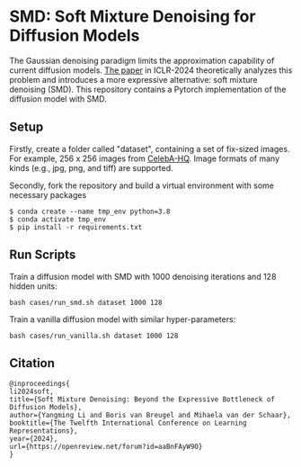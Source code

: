 # SMD: Soft Mixture Denoising for Diffusion Models

The Gaussian denoising paradigm limits the approximation capability of current diffusion models. [The paper](https://openreview.net/forum?id=aaBnFAyW9O) in ICLR-2024 theoretically analyzes this problem and introduces a more expressive alternative: soft mixture denoising (SMD). This repository contains a Pytorch implementation of the diffusion model with SMD.

## Setup

Firstly, create a folder called "dataset", containing a set of fix-sized images. For example, 256 x 256 images from [CelebA-HQ](https://mmlab.ie.cuhk.edu.hk/projects/CelebA.html). Image formats of many kinds (e.g., jpg, png, and tiff) are supported.

Secondly, fork the repository and build a virtual environment with some necessary packages

```
$ conda create --name tmp_env python=3.8
$ conda activate tmp_env
$ pip install -r requirements.txt
```

## Run Scripts

Train a diffusion model with SMD with $1000$ denoising iterations and $128$ hidden units:

```
bash cases/run_smd.sh dataset 1000 128
```

Train a vanilla diffusion model with similar hyper-parameters:

```
bash cases/run_vanilla.sh dataset 1000 128
```

## Citation

```
@inproceedings{
li2024soft,
title={Soft Mixture Denoising: Beyond the Expressive Bottleneck of Diffusion Models},
author={Yangming Li and Boris van Breugel and Mihaela van der Schaar},
booktitle={The Twelfth International Conference on Learning Representations},
year={2024},
url={https://openreview.net/forum?id=aaBnFAyW9O}
}
```
